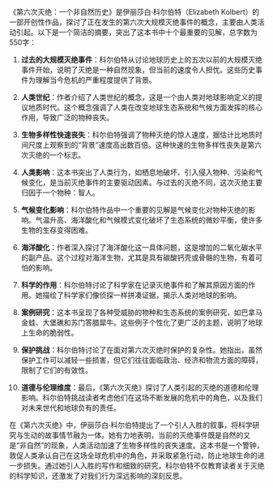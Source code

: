 《第六次灭绝：一个非自然历史》是伊丽莎白·科尔伯特（Elizabeth Kolbert）的一部开创性作品，探讨了正在发生的第六次大规模灭绝事件的概念，主要由人类活动引起。以下是一个简洁的摘要，突出了这本书中十个最重要的见解，总字数为550字：

1. **过去的大规模灭绝事件**：科尔伯特从讨论地球历史上的五次以前的大规模灭绝事件开始，说明了灭绝是一种自然现象，但当前的速度令人担忧。这些历史事件为理解当今危机的严重程度提供了背景。

2. **人类世纪**：作者介绍了人类世纪的概念，这是一个由人类对地球影响定义的提议地质时代。这个概念强调了人类在改变地球生态系统和气候方面发挥的核心作用，导致广泛的物种丧失。

3. **生物多样性快速丧失**：科尔伯特强调了物种灭绝的惊人速度，据估计比地质时间尺度上观察到的“背景”速度高出数百倍。这种快速的生物多样性丧失是第六次灭绝的一个标志。

4. **人类影响**：这本书突出了人类行为，如栖息地破坏、引入侵入物种、污染和气候变化，是当前灭绝事件的主要驱动因素。与过去的灭绝不同，这次灭绝主要归因于一个物种：智人。

5. **气候变化影响**：科尔伯特作品中一个重要的见解是气候变化对物种灭绝的影响。气温升高、海洋酸化和气候模式变化破坏了生态系统的微妙平衡，使许多生物的生存变得困难。

6. **海洋酸化**：作者深入探讨了海洋酸化这一具体问题，这是增加的二氧化碳水平的副产品。这个过程对海洋生物，尤其是具有碳酸钙壳或骨骼的生物，有着可怕的影响。

7. **科学的作用**：科尔伯特讨论了科学家在记录灭绝事件和了解其原因方面的作用。她描绘了科学家们像侦探一样拼凑证据，揭示人类对地球的影响。

8. **案例研究**：这本书呈现了各种受威胁的物种和生态系统的案例研究，如巴拿马金蛙、大堡礁和苏门答腊犀牛。这些例子个性化了更广泛的主题，说明了地球上生命的脆弱性。

9. **保护挑战**：科尔伯特讨论了在面对第六次灭绝时保护的复杂性。她指出，虽然保护工作可以减轻一些损害，但它们往往面临政治、经济和物流方面的障碍，限制了它们的有效性。

10. **道德与伦理维度**：最后，《第六次灭绝》探讨了人类引起的灭绝的道德和伦理影响。科尔伯特挑战读者考虑他们在这场不断发展的危机中的角色，以及我们对未来世代和地球负有的责任。

在《第六次灭绝》中，伊丽莎白·科尔伯特提出了一个引人入胜的叙事，将科学研究与生动的故事情节融为一体。她有力地表明，当前的灭绝事件既是自然的又是“非自然”的现象，人类活动加速了生物多样性的丧失速度。这本书是一个警钟，敦促人类承认自己在这场全球危机中的角色，并采取紧急行动，防止地球生命的进一步损失。通过她引人入胜的写作和细致的研究，科尔伯特不仅教育读者关于灭绝的科学知识，还激发了对我们行为深远影响的深刻反思。